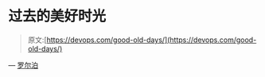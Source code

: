 # 过去的美好时光

> 原文:[https://devops.com/good-old-days/](https://devops.com/good-old-days/)

— [罗尔泊](https://devops.com/author/breselman/)